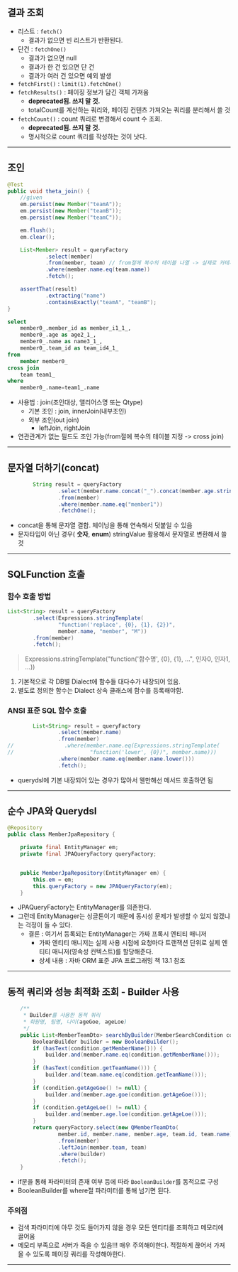 

## 결과 조회
- 리스트 : `fetch()`
  - 결과가 없으면 빈 리스트가 반환된다.
- 단건 : `fetchOne()`
  - 결과가 없으면 null
  - 결과가 한 건 있으면 단 건
  - 결과가 여러 건 있으면 예외 발생
- `fetchFirst()` : `limit(1).fetchOne()`
- `fetchResults()` : 페이징 정보가 담긴 객체 가져옴
  - **deprecated됨. 쓰지 말 것.** 
  - totalCount를 계산하는 쿼리와, 페이징 컨텐츠 가져오는 쿼리를 분리해서 쓸 것
- `fetchCount()` : count 쿼리로 변경해서 count 수 조회.
  - **deprecated됨. 쓰지 말 것.**
  - 명시적으로 count 쿼리를 작성하는 것이 낫다.

---

## 조인

```java
@Test
public void theta_join() {
    //given
    em.persist(new Member("teamA"));
    em.persist(new Member("teamB"));
    em.persist(new Member("teamC"));

    em.flush();
    em.clear();

    List<Member> result = queryFactory
            .select(member)
            .from(member, team) // from절에 복수의 테이블 나열 -> 실제로 카테시안 조인(cross join) 쿼리 날아감
            .where(member.name.eq(team.name))
            .fetch();

    assertThat(result)
            .extracting("name")
            .containsExactly("teamA", "teamB");
}
```
```sql
select
    member0_.member_id as member_i1_1_,
    member0_.age as age2_1_,
    member0_.name as name3_1_,
    member0_.team_id as team_id4_1_ 
from
    member member0_
cross join
    team team1_ 
where
    member0_.name=team1_.name
```
- 사용법 : join(조인대상, 앨리어스명 또는 Qtype)
  - 기본 조인 : join, innerJoin(내부조인)
  - 외부 조인(out join)
    - leftJoin, rightJoin
- 연관관계가 없는 필드도 조인 가능(from절에 복수의 테이블 지정 -> cross join)

---

## 문자열 더하기(concat)
```java
        String result = queryFactory
                .select(member.name.concat("_").concat(member.age.stringValue()))
                .from(member)
                .where(member.name.eq("member1"))
                .fetchOne();
```
- concat을 통해 문자열 결합. 체이닝을 통해 연속해서 덧붙일 수 있음
- 문자타입이 아닌 경우( **숫자**, **enum**) stringValue 활용해서 문자열로 변환해서 쓸 것

---

## SQLFunction 호출

### 함수 호출 방법
```java
List<String> result = queryFactory
        .select(Expressions.stringTemplate(
                "function('replace', {0}, {1}, {2})",
                member.name, "member", "M"))
        .from(member)
        .fetch();
```
> Expressions.stringTemplate("function('함수명', {0}, {1}, ...", 인자0, 인자1, ...))

1. 기본적으로 각 DB별 Dialect에 함수들 대다수가 내장되어 있음.
2. 별도로 정의한 함수는 Dialect 상속 클래스에 함수를 등록해야함.

### ANSI 표준 SQL 함수 호출
```java
        List<String> result = queryFactory
                .select(member.name)
                .from(member)
//                .where(member.name.eq(Expressions.stringTemplate(
//                        "function('lower', {0})", member.name)))
                .where(member.name.eq(member.name.lower()))
                .fetch();
```
- querydsl에 기본 내장되어 있는 경우가 많아서 웬만해선 메서드 호출하면 됨

---

## 순수 JPA와 Querydsl
```java
@Repository
public class MemberJpaRepository {

    private final EntityManager em;
    private final JPAQueryFactory queryFactory;


    public MemberJpaRepository(EntityManager em) {
        this.em = em;
        this.queryFactory = new JPAQueryFactory(em);
    }
```
- JPAQueryFactory는 EntityManager를 의존한다.
- 그런데 EntityManager는 싱글톤이기 때문에 동시성 문제가 발생할 수 있지 않겠냐는 걱정이 들 수 있다.
  - 결론 : 여기서 등록되는 EntityManager는 가짜 프록시 엔티티 매니저
    - 가짜 엔티티 매니저는 실제 사용 시점에 요청마다 트랜잭션 단위로 실제 엔티티 매니저(영속성 컨텍스트)를 할당해준다.
    - 상세 내용 : 자바 ORM 표준 JPA 프로그래밍 책 13.1 참조

---

## 동적 쿼리와 성능 최적화 조회 - Builder 사용
```java
    /**
     * Builder를 사용한 동적 쿼리
     * 회원명, 팀명, 나이(ageGoe, ageLoe)
     */
    public List<MemberTeamDto> searchByBuilder(MemberSearchCondition condition) {
        BooleanBuilder builder = new BooleanBuilder();
        if (hasText(condition.getMemberName())) {
            builder.and(member.name.eq(condition.getMemberName()));
        }
        if (hasText(condition.getTeamName())) {
            builder.and(team.name.eq(condition.getTeamName()));
        }
        if (condition.getAgeGoe() != null) {
            builder.and(member.age.goe(condition.getAgeGoe()));
        }
        if (condition.getAgeLoe() != null) {
            builder.and(member.age.loe(condition.getAgeLoe()));
        }
        return queryFactory.select(new QMemberTeamDto(
                member.id, member.name, member.age, team.id, team.name))
                .from(member)
                .leftJoin(member.team, team)
                .where(builder)
                .fetch();
    }
```
- if문을 통해 파라미터의 존재 여부 등에 따라 `BooleanBuilder`를 동적으로 구성
- BooleanBuilder를 where절 파라미터를 통해 넘기면 된다.

### 주의점
- 검색 파라미터에 아무 것도 들어가지 않을 경우 모든 엔티티를 조회하고 메모리에 끌어옴
- 메모리 부족으로 서버가 죽을 수 있음!!! 매우 주의해야한다. 적절하게 끊어서 가져올 수 있도록 페이징 쿼리를 작성해야한다.

---
